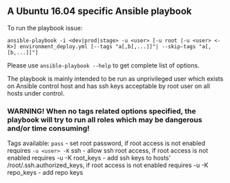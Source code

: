## A Ubuntu 16.04 specific Ansible playbook

To run the playbook issue:

```ansible-playbook -i <dev|prod|stage> -u <user> [-u root |-u <user> <-K>] environment_deploy.yml [--tags "a[,b[,...]]"| --skip-tags "a[,[b,...]]"]```

Please use ```ansible-playbook --help``` to get complete list of options.  

The playbook is mainly intended to be run as unprivileged user which exists on Ansible control host and has ssh keys acceptable by root user on all hosts under control.

### **WARNING! When no tags related options specified, the playbook will try to run all roles which may be dangerous and/or time consuming!**


Tags available:
```pass``` - set root password, if root access is not enabled requires ```-u <user> -K```
ssh - allow ssh root access, if root access is not enabled requires -u <user> -K
root_keys - add ssh keys to hosts' /root/.ssh.authorized_keys, if root access is not enabled requires -u <user> -K
repo_keys - add repo keys
